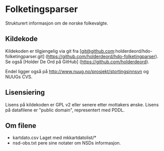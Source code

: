 Folketingsparser
================

Strukturert informasjon om de norske folkevalgte.

Kildekode
---------

Kildekoden er tilgjengelig via git fra
[git@github.com:holderdeord/hdo-folketingparser.git]
(https://github.com/holderdeord/hdo-folketingparser).
Se også [Holder De Ord på GitHub] (https://github.com/holderdeord).

Endel ligger også på http://www.nuug.no/prosjekt/stortingsinnsyn 
og NUUGs CVS.

Lisensiering
------------

Lisens på kildekoden er GPL v2 eller senere etter mottakers ønske.
Lisens på datafilene er "public domain", representert med PDDL.


Om filene
---------

- kartdato.csv
  Laget med mkkartdatolist/*
- nsd-obs.txt
  pere sine notater om NSDs informasjon.
